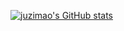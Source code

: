 [![juzimao's GitHub stats](https://github-readme-stats.vercel.app/api?username=106umao&show_icons=true&theme=buefy&count_private=false&show_owner=false)](https://github.com/106umao/juzimao)

<!-- [![Top Langs](https://github-readme-stats.vercel.app/api/top-langs/?username=106umao&hide=javascript,html,vue,php,ruby,css)](https://github.com/106umao/juzimao) -->
